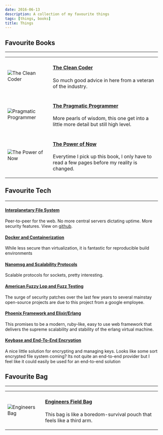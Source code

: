 ```yaml
---
date: 2016-06-13
description: A collection of my favourite things
tags: [things, books]
title: Things
---
```


<div id="things">

<h2> Favourite Books </h2>

<hr>

<table>
<tbody>
<tr>
<td>
<img alt="The Clean Coder" src="/images/things/clean_coder.jpg" />
</td>
<td>
<h4><a href="https://www.amazon.ca/Clean-Coder-Conduct-Professional-Programmers/dp/0137081073?ie=UTF8&psc=1&redirect=true&redirect=true&ref_=ox_sc_sfl_title_&smid=A3DWYIK6Y9EEQB">The Clean Coder</a></h4>
<p>So much good advice in here from a veteran of the industry.</p>
</td>
</tr>
<tr>
<td>
<img alt="Pragmatic Programmer" src="/images/things/pragmatic_programmer.jpg" />
</td>
<td>
<h4><a href="https://www.amazon.ca/Pragmatic-Programmer-Journeyman-Master/dp/020161622X/ref=sr_1_1?s=books&ie=UTF8&qid=1465884768&sr=1-1&keywords=pragmatic+programmer">The Pragmatic Programmer</a></h4>
<p>More pearls of wisdom, this one get into a little more detail but still high level.</p>
</td>
</tr>
<tr>
<td>
<img alt="The Power of Now" src="/images/things/power_of_now.jpg" />
</td>
<td>
<h4><a href="https://www.amazon.ca/Power-Now-Guide-Spiritual-Enlightenment/dp/1577314808/ref=sr_1_1?s=books&ie=UTF8&qid=1465884857&sr=1-1&keywords=the+power+of+now">The Power of Now</a></h4>
<p>Everytime I pick up this book, I only have to read a few pages before my reality is changed.</p>
</td>
</tr>
</tbody>
</table>

<h2>Favourite Tech</2>

<hr>

<h4><a href="http://ipfs.org">Interplanetary File System</a></h4>
<p>Peer-to-peer for the web.  No more central servers dictating uptime. More security features.  View on <a href="https://github.com/ipfs">github</a>.</p>

<h4><a href="https://www.docker.com">Docker and Containerization</a></h4>
<p>
While less secure than virtualization, it is fantastic for reproducible build environments
</p>

<h4><a href="http://nanomsg.org">Nanomsg and Scalability Protocols</a></h4>
<p>Scalable protocols for sockets, pretty interesting.</p>

<h4><a href="http://lcamtuf.coredump.cx/afl/">American Fuzzy Lop and Fuzz Testing</a></h4>
<p>The surge of security patches over the last few years to several mainstay open-source projects are due to this project from a google employee.</p>

<h4><a href="http://www.phoenixframework.org">Phoenix Framework and Elixir/Erlang</a></h4>
<p>This promises to be a modern, ruby-like, easy to use web framework that delivers the supreme scalability and stability of the erlang virtual machine.</p>

<h4><a href="http://keybase.io">Keybase and End-To-End Encryption</a></h4>
<p>A nice little solution for encrypting and managing keys.  Looks like some sort encrypted file system coming?  Its not quite an end-to-end provider but I feel like it could easily be used for an end-to-end solution</p>

<h2>Favourite Bag</h2>

<hr>

<table>
<tbody>
<tr>
<td>
<img alt="Engineers Bag" src="/images/things/engineers_bag.jpg" />
</td>
<td>
<h4><a href="https://www.amazon.ca/gp/product/B0013O79F6/ref=oh_aui_detailpage_o07_s00?ie=UTF8&psc=1">Engineers Field Bag</a></h4>
<p>This bag is like a boredom-survival pouch that feels like a third arm.</p>
</td>
</tr>
</tbody>
</table>

</div>
